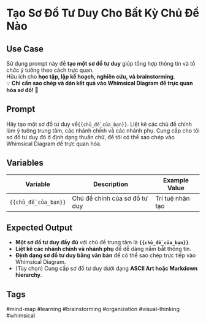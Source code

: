 # Tạo Sơ Đồ Tư Duy Cho Bất Kỳ Chủ Đề Nào  

## **Use Case**  
Sử dụng prompt này để **tạo một sơ đồ tư duy** giúp tổng hợp thông tin và tổ chức ý tưởng theo cách trực quan.  
Hữu ích cho **học tập, lập kế hoạch, nghiên cứu, và brainstorming**.  
💡 **Chỉ cần sao chép và dán kết quả vào Whimsical Diagram để trực quan hóa sơ đồ! 🚀**  

## **Prompt**  
Hãy tạo một sơ đồ tư duy về`{{chủ_đề_của_bạn}}`.
Liệt kê các chủ đề chính làm ý tưởng trung tâm, các nhánh chính và các nhánh phụ.
Cung cấp cho tôi sơ đồ tư duy đó ở định dạng thuần chữ, để tôi có thể sao chép vào Whimsical Diagram để trực quan hóa.

## **Variables**  
| Variable | Description | Example Value |
|----------|------------|--------------|
| `{{chủ_đề_của_bạn}}` | Chủ đề chính của sơ đồ tư duy | Trí tuệ nhân tạo |

## **Expected Output**  
- **Một sơ đồ tư duy đầy đủ** với chủ đề trung tâm là **`{{chủ_đề_của_bạn}}`**.  
- **Liệt kê các nhánh chính và nhánh phụ** để dễ dàng nắm bắt thông tin.  
- **Định dạng sơ đồ tư duy bằng văn bản** để có thể sao chép trực tiếp vào Whimsical Diagram.  
- (Tùy chọn) Cung cấp sơ đồ tư duy dưới dạng **ASCII Art hoặc Markdown hierarchy**.  

## **Tags**  
#mind-map #learning #brainstorming #organization #visual-thinking #whimsical 
